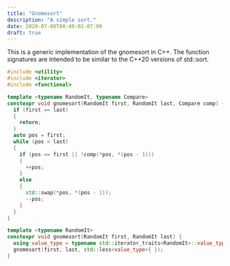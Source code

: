 ```yaml
---
title: "Gnomesort"
description: "A simple sort."
date: 2020-07-08T08:49:02-07:00
draft: true
---
```


This is a generic implementation of the gnomesort in C++. The function signatures are intended to be similar to the
C++20 versions of std::sort.

```cpp
#include <utility>
#include <iterator>
#include <functional>

template <typename RandomIt, typename Compare>
constexpr void gnomesort(RandomIt first, RandomIt last, Compare comp) {
  if (first == last)
  {
    return;
  }
  auto pos = first;
  while (pos < last)
  {
    if (pos == first || !comp(*pos, *(pos - 1)))
    {
      ++pos;
    }
    else
    {
      std::swap(*pos, *(pos - 1));
      --pos;
    }
  }
}

template <typename RandomIt>
constexpr void gnomesort(RandomIt first, RandomIt last) {
  using value_type = typename std::iterator_traits<RandomIt>::value_type;
  gnomesort(first, last, std::less<value_type>{ });
}
```
